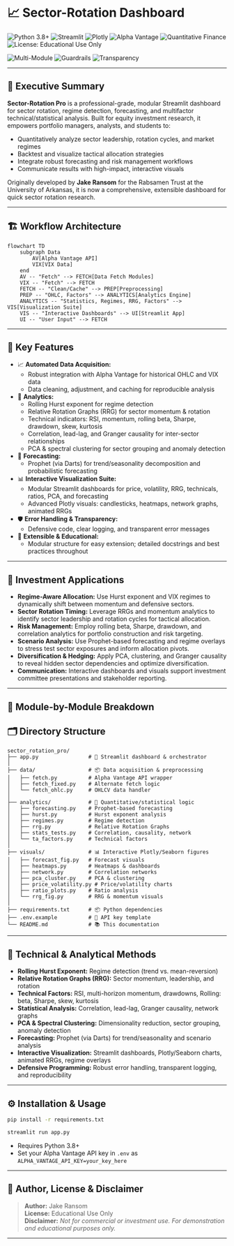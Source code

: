 # 📈 Sector-Rotation Dashboard

![Python 3.8+](https://img.shields.io/badge/Python-3.8%2B-blue?style=for-the-badge)
![Streamlit](https://img.shields.io/badge/Framework-Streamlit-fc4c02?style=for-the-badge)
![Plotly](https://img.shields.io/badge/Visualization-Plotly-3b4cc0?style=for-the-badge)
![Alpha Vantage](https://img.shields.io/badge/API-Alpha%20Vantage-4ade80?style=for-the-badge)
![Quantitative Finance](https://img.shields.io/badge/Finance-Quantitative%20Analysis-2dd4bf?style=for-the-badge)
![License: Educational Use Only](https://img.shields.io/badge/License-Educational%20Use%20Only-orange?style=for-the-badge)

![Multi-Module](https://img.shields.io/badge/Multi--Module-%2346c1f6?style=flat-square&logo=databricks&logoColor=white)
![Guardrails](https://img.shields.io/badge/Error%20Handling-%23f59e42?style=flat-square&logo=shield&logoColor=white)
![Transparency](https://img.shields.io/badge/Transparency-%234ade80?style=flat-square&logo=search&logoColor=white)

---

## 📝 Executive Summary

**Sector-Rotation Pro** is a professional-grade, modular Streamlit dashboard for sector rotation, regime detection, forecasting, and multifactor technical/statistical analysis. Built for equity investment research, it empowers portfolio managers, analysts, and students to:

- Quantitatively analyze sector leadership, rotation cycles, and market regimes
- Backtest and visualize tactical allocation strategies
- Integrate robust forecasting and risk management workflows
- Communicate results with high-impact, interactive visuals

Originally developed by **Jake Ransom** for the Rabsamen Trust at the University of Arkansas, it is now a comprehensive, extensible dashboard for quick sector rotation research.

---

## 🏗️ Workflow Architecture

```mermaid
flowchart TD
    subgraph Data
        AV[Alpha Vantage API]
        VIX[VIX Data]
    end
    AV -- "Fetch" --> FETCH[Data Fetch Modules]
    VIX -- "Fetch" --> FETCH
    FETCH -- "Clean/Cache" --> PREP[Preprocessing]
    PREP -- "OHLC, Factors" --> ANALYTICS[Analytics Engine]
    ANALYTICS -- "Statistics, Regimes, RRG, Factors" --> VIS[Visualization Suite]
    VIS -- "Interactive Dashboards" --> UI[Streamlit App]
    UI -- "User Input" --> FETCH
```

---

## 🌟 Key Features

- 📈 **Automated Data Acquisition:**
  - Robust integration with Alpha Vantage for historical OHLC and VIX data
  - Data cleaning, adjustment, and caching for reproducible analysis
- 🔬 **Analytics:**
  - Rolling Hurst exponent for regime detection
  - Relative Rotation Graphs (RRG) for sector momentum & rotation
  - Technical indicators: RSI, momentum, rolling beta, Sharpe, drawdown, skew, kurtosis
  - Correlation, lead-lag, and Granger causality for inter-sector relationships
  - PCA & spectral clustering for sector grouping and anomaly detection
- 🔮 **Forecasting:**
  - Prophet (via Darts) for trend/seasonality decomposition and probabilistic forecasting
- 📊 **Interactive Visualization Suite:**
  - Modular Streamlit dashboards for price, volatility, RRG, technicals, ratios, PCA, and forecasting
  - Advanced Plotly visuals: candlesticks, heatmaps, network graphs, animated RRGs
- 🛡️ **Error Handling & Transparency:**
  - Defensive code, clear logging, and transparent error messages
- 🧩 **Extensible & Educational:**
  - Modular structure for easy extension; detailed docstrings and best practices throughout

---

## 💼 Investment Applications

- **Regime-Aware Allocation:** Use Hurst exponent and VIX regimes to dynamically shift between momentum and defensive sectors.
- **Sector Rotation Timing:** Leverage RRGs and momentum analytics to identify sector leadership and rotation cycles for tactical allocation.
- **Risk Management:** Employ rolling beta, Sharpe, drawdown, and correlation analytics for portfolio construction and risk targeting.
- **Scenario Analysis:** Use Prophet-based forecasting and regime overlays to stress test sector exposures and inform allocation pivots.
- **Diversification & Hedging:** Apply PCA, clustering, and Granger causality to reveal hidden sector dependencies and optimize diversification.
- **Communication:** Interactive dashboards and visuals support investment committee presentations and stakeholder reporting.

---

## 🧩 Module-by-Module Breakdown

## 🗂️ Directory Structure

```plaintext
sector_rotation_pro/
├── app.py                # 🚦 Streamlit dashboard & orchestrator
│
├── data/                 # 📦 Data acquisition & preprocessing
│   ├── fetch.py          # Alpha Vantage API wrapper
│   ├── fetch_fixed.py    # Alternate fetch logic
│   └── fetch_ohlc.py     # OHLCV data handler
│
├── analytics/            # 🔬 Quantitative/statistical logic
│   ├── forecasting.py    # Prophet-based forecasting
│   ├── hurst.py          # Hurst exponent analysis
│   ├── regimes.py        # Regime detection
│   ├── rrg.py            # Relative Rotation Graphs
│   ├── stats_tests.py    # Correlation, causality, network
│   └── ta_factors.py     # Technical factors
│
├── visuals/              # 📊 Interactive Plotly/Seaborn figures
│   ├── forecast_fig.py   # Forecast visuals
│   ├── heatmaps.py       # Heatmaps & dashboards
│   ├── network.py        # Correlation networks
│   ├── pca_cluster.py    # PCA & clustering
│   ├── price_volatility.py # Price/volatility charts
│   ├── ratio_plots.py    # Ratio analysis
│   └── rrg_fig.py        # RRG & momentum visuals
│
├── requirements.txt      # 📦 Python dependencies
├── .env.example          # 🔑 API key template
└── README.md             # 📚 This documentation
```

---

## 🧠 Technical & Analytical Methods

- **Rolling Hurst Exponent:** Regime detection (trend vs. mean-reversion)
- **Relative Rotation Graphs (RRG):** Sector momentum, leadership, and rotation
- **Technical Factors:** RSI, multi-horizon momentum, drawdowns, Rolling: beta, Sharpe, skew, kurtosis
- **Statistical Analysis:** Correlation, lead-lag, Granger causality, network graphs
- **PCA & Spectral Clustering:** Dimensionality reduction, sector grouping, anomaly detection
- **Forecasting:** Prophet (via Darts) for trend/seasonality and scenario analysis
- **Interactive Visualization:** Streamlit dashboards, Plotly/Seaborn charts, animated RRGs, regime overlays
- **Defensive Programming:** Robust error handling, transparent logging, and reproducibility

---

## ⚙️ Installation & Usage

```bash
pip install -r requirements.txt
```

```bash
streamlit run app.py
```

- Requires Python 3.8+
- Set your Alpha Vantage API key in `.env` as `ALPHA_VANTAGE_API_KEY=your_key_here`

---

## 👤 Author, License & Disclaimer

> **Author:** Jake Ransom  
> **License:** Educational Use Only  
> **Disclaimer:** *Not for commercial or investment use. For demonstration and educational purposes only.*

---
